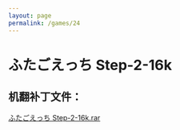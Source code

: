 ```yaml
---
layout: page
permalink: /games/24
---
```



# ふたごえっち Step-2-16k

## 机翻补丁文件：

[ふたごえっち Step-2-16k.rar](../resources/%E3%81%B5%E3%81%9F%E3%81%94%E3%81%88%E3%81%A3%E3%81%A1%20Step-2-16k.rar)

 

